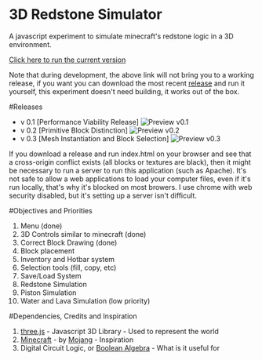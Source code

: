 # 3D Redstone Simulator

A javascript experiment to simulate minecraft's redstone logic in a 3D environment.

[Click here to run the current version](https://rawgit.com/GuilhermeRossato/3D-Redstone-Simulator/master/index.html)

Note that during development, the above link will not bring you to a working release, if you want you can download the most recent [release](https://github.com/GuilhermeRossato/3D-Redstone-Simulator/releases) and run it yourself, this experiment doesn't need building, it works out of the box.

#Releases
 - v 0.1 [Performance Viability Release]
![Preview v0.1](https://cdn.rawgit.com/GuilhermeRossato/3D-Redstone-Simulator/master/Images/Releases/v01_normal.gif)
 - v 0.2 [Primitive Block Distinction]
![Preview v0.2](https://cdn.rawgit.com/GuilhermeRossato/3D-Redstone-Simulator/master/Images/Releases/v02_normal.png)
 - v 0.3 [Mesh Instantiation and Block Selection]
![Preview v0.3](https://github.com/GuilhermeRossato/3D-Redstone-Simulator/blob/master/Images/Releases/v03_normal.gif?raw=true)

If you download a release and run index.html on your browser and see that a cross-origin conflict exists (all blocks or textures are black), then it might be necessary to run a server to run this application (such as Apache). It's not safe to allow a web applications to load your computer files, even if it's run locally, that's why it's blocked on most browers. I use chrome with web security disabled, but it's setting up a server isn't difficult.

#Objectives and Priorities
1. Menu (done)
2. 3D Controls similar to minecraft (done)
3. Correct Block Drawing (done)
4. Block placement
5. Inventory and Hotbar system
6. Selection tools (fill, copy, etc)
7. Save/Load System
8. Redstone Simulation
9. Piston Simulation
10. Water and Lava Simulation (low priority)

#Dependencies, Credits and Inspiration

1. [three.js](https://threejs.org/) - Javascript 3D Library - Used to represent the world
2. [Minecraft](https://minecraft.net/pt-br/) - by [Mojang](https://mojang.com/) - Inspiration
3. Digital Circuit Logic, or [Boolean Algebra](https://en.wikipedia.org/wiki/Boolean_algebra) - What is it useful for
